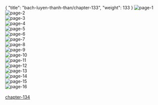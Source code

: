 { "title": "bach-luyen-thanh-than/chapter-133", "weight": 133 }
<img src="bach-luyen-thanh-than_0133_01-27fb7f94d33f4d866b2c7af7759745fa.webp" alt="page-1" origin="http://1.bp.blogspot.com/-EtH3TkoSxKY/WYVB4cXCxiI/AAAAAAAAejo/axVPgkjwh70YfOz3WccaTVB0QJ63k8g9ACLcBGAs/s1600/2.jpg?imgmax=0"><br/>
<img src="bach-luyen-thanh-than_0133_02-24b31f072c2f259e50ff3bd9a948d1ad.webp" alt="page-2" origin="http://1.bp.blogspot.com/-Bt3OAFdB2-g/WYVB5LAJTJI/AAAAAAAAejw/Duwj710JgwkYL_MT6Q7fgEJdXd4pEQACQCLcBGAs/s1600/3.jpg?imgmax=0"><br/>
<img src="bach-luyen-thanh-than_0133_03-8053754e781e8e59eb2b3cf6e5aa4b21.webp" alt="page-3" origin="http://1.bp.blogspot.com/-QU89kICvU0I/WYVB5DtMIVI/AAAAAAAAej4/c_TrZOdlaDckgZKgzwnnFBrYssIcNQDswCLcBGAs/s1600/4.jpg?imgmax=0"><br/>
<img src="bach-luyen-thanh-than_0133_04-345030784a9296e50c66b714a726c5d9.webp" alt="page-4" origin="http://1.bp.blogspot.com/-3UwoooLtTAM/WYVB5Me4wAI/AAAAAAAAej0/IcRkpc_LcjEDiJGbRpNphjigyhkxMRodQCLcBGAs/s1600/5.jpg?imgmax=0"><br/>
<img src="bach-luyen-thanh-than_0133_05-307e5e19daa5da3805b01d945a21158c.webp" alt="page-5" origin="http://1.bp.blogspot.com/-7JSIM3vminM/WYVB5hEZYPI/AAAAAAAAej8/NJuTvYMlQM4tgdLsT8cUL6PUedLyLfhAwCLcBGAs/s1600/6.jpg?imgmax=0"><br/>
<img src="bach-luyen-thanh-than_0133_06-90788ce4c49ef9e6738fa381fbe3f81f.webp" alt="page-6" origin="http://1.bp.blogspot.com/-5hjor4Kp3d4/WYVB51bVMaI/AAAAAAAAekA/7EaehGfI19o2SBz4ARfuAhNJ3IbtriSYwCLcBGAs/s1600/7.jpg?imgmax=0"><br/>
<img src="bach-luyen-thanh-than_0133_07-e24a4964ba7e1a5fcebfa08b5ef3d3fe.webp" alt="page-7" origin="http://1.bp.blogspot.com/-jrZqFe1iOmM/WYVB59G8BTI/AAAAAAAAekE/1o-hMCFUTdg4W8R7lPK2ErqSmnhWIcDbQCLcBGAs/s1600/8.jpg?imgmax=0"><br/>
<img src="bach-luyen-thanh-than_0133_08-00abda6100b913d99e79f3c25da02cc3.webp" alt="page-8" origin="http://1.bp.blogspot.com/-bFfUAt7Crts/WYVB6db76QI/AAAAAAAAekI/wCgT37_EgqYBoTIMHWveKBYlGTQMEpGywCLcBGAs/s1600/9.jpg?imgmax=0"><br/>
<img src="bach-luyen-thanh-than_0133_09-05432b9c2f77e9e1f5a2d74d829fea0a.webp" alt="page-9" origin="http://1.bp.blogspot.com/-kV8E0qFdb_0/WYVB3HOIj-I/AAAAAAAAejQ/NAPyC068Q9MZkkMU7NFrjwlOz-8i9eBqgCLcBGAs/s1600/10.jpg?imgmax=0"><br/>
<img src="bach-luyen-thanh-than_0133_10-2e9c1d070ae201011bec0e7c7664ffa2.webp" alt="page-10" origin="http://1.bp.blogspot.com/-Q0Ms0Kd38dg/WYVB3AJJIxI/AAAAAAAAejU/Zav7hEccCfwzbDwyAfyelCA6yrcTLp5KwCLcBGAs/s1600/11.jpg?imgmax=0"><br/>
<img src="bach-luyen-thanh-than_0133_11-9269beec8a53cbc92d82b2be8d778894.webp" alt="page-11" origin="http://1.bp.blogspot.com/-tQqsK7Erw08/WYVB2295yAI/AAAAAAAAejM/26711lLClBQTxJ4sMneryYnRZgN6B6VjwCLcBGAs/s1600/12.jpg?imgmax=0"><br/>
<img src="bach-luyen-thanh-than_0133_12-30009eba3679d92d0afa6f47ec8dc80e.webp" alt="page-12" origin="http://1.bp.blogspot.com/-vh7trU7te28/WYVB3kFwMRI/AAAAAAAAejY/HmE6cKfrp6IGvyogpu0AQqtLp2GsafA2wCLcBGAs/s1600/13.jpg?imgmax=0"><br/>
<img src="bach-luyen-thanh-than_0133_13-b74ce8fc9863957021cbc0230518d149.webp" alt="page-13" origin="http://1.bp.blogspot.com/-ZpnqgYbQOFE/WYVB3i9aXxI/AAAAAAAAejc/VrocSA9Vt5QZ0G27Cfmzkb5WWHeyjvT8gCLcBGAs/s1600/14.jpg?imgmax=0"><br/>
<img src="bach-luyen-thanh-than_0133_14-116643ed892e629ce9759005a3864166.webp" alt="page-14" origin="http://1.bp.blogspot.com/-Dm2rpqEH31c/WYVB31j5SEI/AAAAAAAAejg/DNax0hxfTl4cJU2tuVI9xNBfsEGbXLEtwCLcBGAs/s1600/15.jpg?imgmax=0"><br/>
<img src="bach-luyen-thanh-than_0133_15-d0b05dabc67a24c9e92e09b8270521fa.webp" alt="page-15" origin="http://1.bp.blogspot.com/-F5USK_Yto1s/WYVB4ftZ5rI/AAAAAAAAejk/wgiQ95GSYDwLIDAi7OcPZJfbnY4xjCvwQCLcBGAs/s1600/16.jpg?imgmax=0"><br/>
<img src="bach-luyen-thanh-than_0133_16-c72338af7b59572bdb07a8d41c71626d.webp" alt="page-16" origin="http://1.bp.blogspot.com/-t9pRSWRRiiw/WYVB4hUfGoI/AAAAAAAAejs/nRgDniv7mgUzrdM8jhN1stfv1M067xcjQCLcBGAs/s1600/18.jpg?imgmax=0"><br/>
<br/><a class="nextchap" href="/bach-luyen-thanh-than/chapter-134">chapter-134</a>
